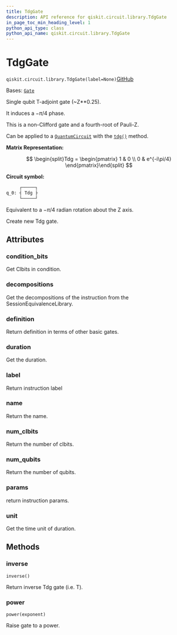 ```yaml
---
title: TdgGate
description: API reference for qiskit.circuit.library.TdgGate
in_page_toc_min_heading_level: 1
python_api_type: class
python_api_name: qiskit.circuit.library.TdgGate
---
```


# TdgGate

<span id="qiskit.circuit.library.TdgGate" />

`qiskit.circuit.library.TdgGate(label=None)`[GitHub](https://github.com/qiskit/qiskit/tree/stable/0.44/qiskit/circuit/library/standard_gates/t.py "view source code")

Bases: [`Gate`](qiskit.circuit.Gate "qiskit.circuit.gate.Gate")

Single qubit T-adjoint gate (\~Z\*\*0.25).

It induces a $-\pi/4$ phase.

This is a non-Clifford gate and a fourth-root of Pauli-Z.

Can be applied to a [`QuantumCircuit`](qiskit.circuit.QuantumCircuit "qiskit.circuit.QuantumCircuit") with the [`tdg()`](qiskit.circuit.QuantumCircuit#tdg "qiskit.circuit.QuantumCircuit.tdg") method.

**Matrix Representation:**

$$
\begin{split}Tdg = \begin{pmatrix}
        1 & 0 \\
        0 & e^{-i\pi/4}
    \end{pmatrix}\end{split}
$$

**Circuit symbol:**

```python
     ┌─────┐
q_0: ┤ Tdg ├
     └─────┘
```

Equivalent to a $-\pi/4$ radian rotation about the Z axis.

Create new Tdg gate.

## Attributes

<span id="qiskit.circuit.library.TdgGate.condition_bits" />

### condition\_bits

Get Clbits in condition.

<span id="qiskit.circuit.library.TdgGate.decompositions" />

### decompositions

Get the decompositions of the instruction from the SessionEquivalenceLibrary.

<span id="qiskit.circuit.library.TdgGate.definition" />

### definition

Return definition in terms of other basic gates.

<span id="qiskit.circuit.library.TdgGate.duration" />

### duration

Get the duration.

<span id="qiskit.circuit.library.TdgGate.label" />

### label

Return instruction label

<span id="qiskit.circuit.library.TdgGate.name" />

### name

Return the name.

<span id="qiskit.circuit.library.TdgGate.num_clbits" />

### num\_clbits

Return the number of clbits.

<span id="qiskit.circuit.library.TdgGate.num_qubits" />

### num\_qubits

Return the number of qubits.

<span id="qiskit.circuit.library.TdgGate.params" />

### params

return instruction params.

<span id="qiskit.circuit.library.TdgGate.unit" />

### unit

Get the time unit of duration.

## Methods

### inverse

<span id="qiskit.circuit.library.TdgGate.inverse" />

`inverse()`

Return inverse Tdg gate (i.e. T).

### power

<span id="qiskit.circuit.library.TdgGate.power" />

`power(exponent)`

Raise gate to a power.

